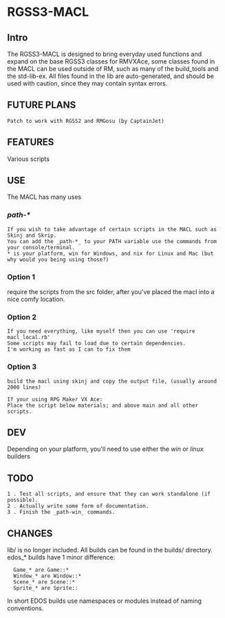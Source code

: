 ﻿RGSS3-MACL
==========

## Intro
The RGSS3-MACL is designed to bring everyday used functions and expand
on the base RGSS3 classes for RMVXAce, some classes found in the MACL
can be used outside of RM, such as many of the build_tools
and the std-lib-ex.
All files found in the lib are auto-generated, and should be used
with caution, since they may contain syntax errors.

## FUTURE PLANS
```
Patch to work with RGSS2 and RMGosu (by CaptainJet)
```
## FEATURES
Various scripts

## USE
The MACL has many uses
### _path-*_
```
If you wish to take advantage of certain scripts in the MACL such as Skinj and Skrip.
You can add the _path-*_ to your PATH variable use the commands from your console/terminal.
* is your platform, win for Windows, and nix for Linux and Mac (but why would you being using those?)
```

### Option 1
require the scripts from the src folder, after you've placed the macl into a nice comfy location.

### Option 2
```
If you need everything, like myself then you can use 'require macl_local.rb'
Some scripts may fail to load due to certain dependencies.
I'm working as fast as I can to fix them
```

### Option 3
```
build the macl using skinj and copy the output file, (usually around 2000 lines)

If your using RPG Maker VX Ace:
Place the script below materials; and above main and all other scripts.
```

## DEV
Depending on your platform, you'll need to use either the _win_ or _linux_ builders

## TODO
```
1 . Test all scripts, and ensure that they can work standalone (if possible).
2 . Actually write some form of documentation.
3 . Finish the _path-win_ commands.
```

## CHANGES
lib/ is no longer included. All builds can be found in the builds/ directory.
edos_* builds have 1 minor difference:
```
  Game_* are Game::*
  Window_* are Window::*
  Scene_* are Scene::*
  Sprite_* are Sprite::
``` 
In short EDOS builds use namespaces or modules instead of naming conventions.
